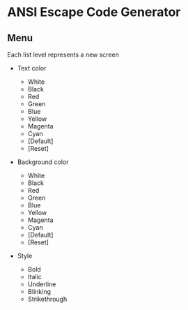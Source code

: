 # ANSI Escape Code Generator

## Menu

Each list level represents a new screen

- Text color
  - White
  - Black
  - Red
  - Green
  - Blue
  - Yellow
  - Magenta
  - Cyan
  - [Default]
  - [Reset]

- Background color
  - White
  - Black
  - Red
  - Green
  - Blue
  - Yellow
  - Magenta
  - Cyan
  - [Default]
  - [Reset]

- Style
  - Bold
  - Italic
  - Underline
  - Blinking
  - Strikethrough

